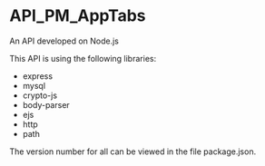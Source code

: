 # API_PM_AppTabs
An API developed on Node.js

This API is using the following libraries:
- express
- mysql
- crypto-js
- body-parser
- ejs
- http
- path

The version number for all can be viewed in the file package.json.
